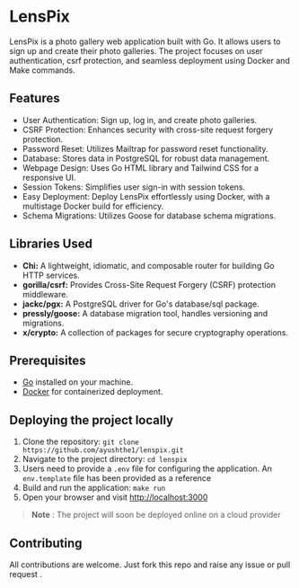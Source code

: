 # LensPix

LensPix is a photo gallery web application built with Go. It allows users to sign up and create their photo galleries. The project focuses on user authentication, csrf protection, and seamless deployment using Docker and Make commands.

## Features

- User Authentication: Sign up, log in, and create photo galleries.
- CSRF Protection: Enhances security with cross-site request forgery protection.
- Password Reset: Utilizes Mailtrap for password reset functionality.
- Database: Stores data in PostgreSQL for robust data management.
- Webpage Design: Uses Go HTML library and Tailwind CSS for a responsive UI.
- Session Tokens: Simplifies user sign-in with session tokens.
- Easy Deployment: Deploy LensPix effortlessly using Docker, with a multistage Docker build for efficiency.
- Schema Migrations: Utilizes Goose for database schema migrations.

## Libraries Used

- **Chi:** A lightweight, idiomatic, and composable router for building Go HTTP services.
- **gorilla/csrf:** Provides Cross-Site Request Forgery (CSRF) protection middleware.
- **jackc/pgx:** A PostgreSQL driver for Go's database/sql package.
- **pressly/goose:** A database migration tool, handles versioning and migrations.
- **x/crypto:** A collection of packages for secure cryptography operations.

## Prerequisites

- [Go](https://golang.org/dl/) installed on your machine.
- [Docker](https://www.docker.com/) for containerized deployment.

## Deploying the project locally

1. Clone the repository: `git clone https://github.com/ayushthe1/lenspix.git`
2. Navigate to the project directory: `cd lenspix`
3. Users need to provide a `.env` file for configuring the application. An `env.template` file has   been provided as a reference
3. Build and run the application: `make run`
4. Open your browser and visit [http://localhost:3000](http://localhost:3000)

> **Note** : The project will soon be deployed online on a cloud provider

## Contributing

All contributions are welcome. Just fork this repo and raise any issue or pull request .
